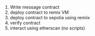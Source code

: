 1. Write message contract
2. deploy contract to remix VM
3. deploy contract to sepolia using remiix
4. verify contract
5. interact using etherscan
   (no scripts)
